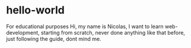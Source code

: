 # hello-world
For educational purposes
Hi, my name is Nicolas, I want to learn web-development, starting from scratch, never done anything like that before,
just following the guide, dont mind me.

